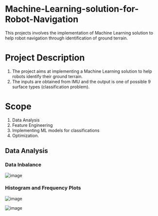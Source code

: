 # Machine-Learning-solution-for-Robot-Navigation
This projects involves the implementation of Machine Learning solution to help robot navigation through identification of ground terrain.
# Project Description
1. The project aims at implementing a Machine Learning solution to help robots identify their ground terrain.
2. The inputs are obtained from IMU and the output is one of possible 9 surface types (classification problem).
# Scope
1. Data Analysis
2. Feature Engineering
3. Implementing ML models for classifications
4. Optimization.

## Data Analysis
### Data Inbalance
 ![image](https://user-images.githubusercontent.com/69100847/169323201-44df869f-c882-40e1-b4d1-f6f12a41caf2.png)

### Histogram and Frequency Plots
![image](https://user-images.githubusercontent.com/69100847/169323746-75e32f40-c3ec-4e0b-ba4f-b69cc5cc473b.png)

![image](https://user-images.githubusercontent.com/69100847/169323809-8b3e0878-e7e7-4741-8907-da0575312883.png)


